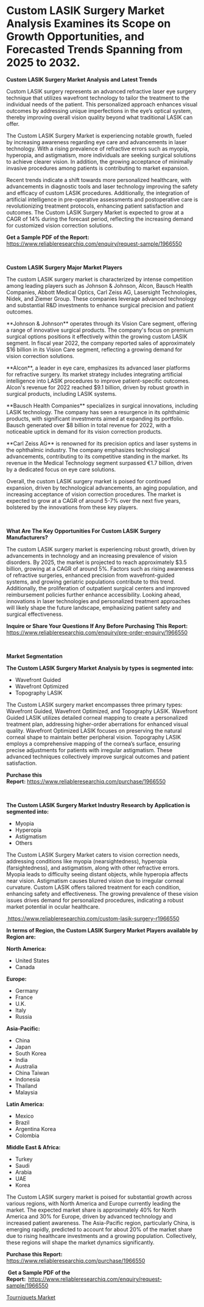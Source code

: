 <p><h1>Custom LASIK Surgery Market Analysis Examines its Scope on Growth Opportunities, and Forecasted Trends Spanning from 2025 to 2032.</h1></p><p><strong>Custom LASIK Surgery Market Analysis and Latest Trends</strong></p>
<p><p>Custom LASIK surgery represents an advanced refractive laser eye surgery technique that utilizes wavefront technology to tailor the treatment to the individual needs of the patient. This personalized approach enhances visual outcomes by addressing unique imperfections in the eye’s optical system, thereby improving overall vision quality beyond what traditional LASIK can offer.</p><p>The Custom LASIK Surgery Market is experiencing notable growth, fueled by increasing awareness regarding eye care and advancements in laser technology. With a rising prevalence of refractive errors such as myopia, hyperopia, and astigmatism, more individuals are seeking surgical solutions to achieve clearer vision. In addition, the growing acceptance of minimally invasive procedures among patients is contributing to market expansion.</p><p>Recent trends indicate a shift towards more personalized healthcare, with advancements in diagnostic tools and laser technology improving the safety and efficacy of custom LASIK procedures. Additionally, the integration of artificial intelligence in pre-operative assessments and postoperative care is revolutionizing treatment protocols, enhancing patient satisfaction and outcomes. The Custom LASIK Surgery Market is expected to grow at a CAGR of 14% during the forecast period, reflecting the increasing demand for customized vision correction solutions.</p></p>
<p><strong>Get a Sample PDF of the Report:&nbsp;</strong> <a href="https://www.reliableresearchiq.com/enquiry/request-sample/1966550?utm_campaign=2269&utm_medium=2&utm_source=Github&utm_content=ia&utm_term=03032025&utm_id=custom-lasik-surgery">https://www.reliableresearchiq.com/enquiry/request-sample/1966550</a></p>
<p>&nbsp;</p>
<p><strong>Custom LASIK Surgery Major Market Players</strong></p>
<p><p>The custom LASIK surgery market is characterized by intense competition among leading players such as Johnson & Johnson, Alcon, Bausch Health Companies, Abbott Medical Optics, Carl Zeiss AG, Lasersight Technologies, Nidek, and Ziemer Group. These companies leverage advanced technology and substantial R&D investments to enhance surgical precision and patient outcomes.</p><p>**Johnson & Johnson** operates through its Vision Care segment, offering a range of innovative surgical products. The company's focus on premium surgical options positions it effectively within the growing custom LASIK segment. In fiscal year 2022, the company reported sales of approximately $16 billion in its Vision Care segment, reflecting a growing demand for vision correction solutions.</p><p>**Alcon**, a leader in eye care, emphasizes its advanced laser platforms for refractive surgery. Its market strategy includes integrating artificial intelligence into LASIK procedures to improve patient-specific outcomes. Alcon's revenue for 2022 reached $9.1 billion, driven by robust growth in surgical products, including LASIK systems.</p><p>**Bausch Health Companies** specializes in surgical innovations, including LASIK technology. The company has seen a resurgence in its ophthalmic products, with significant investments aimed at expanding its portfolio. Bausch generated over $8 billion in total revenue for 2022, with a noticeable uptick in demand for its vision correction products.</p><p>**Carl Zeiss AG** is renowned for its precision optics and laser systems in the ophthalmic industry. The company emphasizes technological advancements, contributing to its competitive standing in the market. Its revenue in the Medical Technology segment surpassed €1.7 billion, driven by a dedicated focus on eye care solutions.</p><p>Overall, the custom LASIK surgery market is poised for continued expansion, driven by technological advancements, an aging population, and increasing acceptance of vision correction procedures. The market is expected to grow at a CAGR of around 5-7% over the next five years, bolstered by the innovations from these key players.</p></p>
<p>&nbsp;</p>
<p><strong>What Are The Key Opportunities For Custom LASIK Surgery Manufacturers?</strong></p>
<p><p>The custom LASIK surgery market is experiencing robust growth, driven by advancements in technology and an increasing prevalence of vision disorders. By 2025, the market is projected to reach approximately $3.5 billion, growing at a CAGR of around 5%. Factors such as rising awareness of refractive surgeries, enhanced precision from wavefront-guided systems, and growing geriatric populations contribute to this trend. Additionally, the proliferation of outpatient surgical centers and improved reimbursement policies further enhance accessibility. Looking ahead, innovations in laser technologies and personalized treatment approaches will likely shape the future landscape, emphasizing patient safety and surgical effectiveness.</p></p>
<p><strong>Inquire or Share Your Questions If Any Before Purchasing This Report:</strong> <a href="https://www.reliableresearchiq.com/enquiry/pre-order-enquiry/1966550?utm_campaign=2269&utm_medium=2&utm_source=Github&utm_content=ia&utm_term=03032025&utm_id=custom-lasik-surgery">https://www.reliableresearchiq.com/enquiry/pre-order-enquiry/1966550</a></p>
<p>&nbsp;</p>
<p><strong>Market Segmentation</strong></p>
<p><strong>The Custom LASIK Surgery Market Analysis by types is segmented into:</strong></p>
<p><ul><li>Wavefront Guided</li><li>Wavefront Optimized</li><li>Topography LASIK</li></ul></p>
<p><p>The Custom LASIK surgery market encompasses three primary types: Wavefront Guided, Wavefront Optimized, and Topography LASIK. Wavefront Guided LASIK utilizes detailed corneal mapping to create a personalized treatment plan, addressing higher-order aberrations for enhanced visual quality. Wavefront Optimized LASIK focuses on preserving the natural corneal shape to maintain better peripheral vision. Topography LASIK employs a comprehensive mapping of the cornea’s surface, ensuring precise adjustments for patients with irregular astigmatism. These advanced techniques collectively improve surgical outcomes and patient satisfaction.</p></p>
<p><strong>Purchase this Report:&nbsp;</strong><a href="https://www.reliableresearchiq.com/purchase/1966550?utm_campaign=2269&utm_medium=2&utm_source=Github&utm_content=ia&utm_term=03032025&utm_id=custom-lasik-surgery">https://www.reliableresearchiq.com/purchase/1966550</a></p>
<p>&nbsp;</p>
<p><strong>The Custom LASIK Surgery Market Industry Research by Application is segmented into:</strong></p>
<p><ul><li>Myopia</li><li>Hyperopia</li><li>Astigmatism</li><li>Others</li></ul></p>
<p><p>The Custom LASIK Surgery Market caters to vision correction needs, addressing conditions like myopia (nearsightedness), hyperopia (farsightedness), and astigmatism, along with other refractive errors. Myopia leads to difficulty seeing distant objects, while hyperopia affects near vision. Astigmatism causes blurred vision due to irregular corneal curvature. Custom LASIK offers tailored treatment for each condition, enhancing safety and effectiveness. The growing prevalence of these vision issues drives demand for personalized procedures, indicating a robust market potential in ocular healthcare.</p></p>
<p><a href="https://www.reliableresearchiq.com/custom-lasik-surgery-r1966550?utm_campaign=2269&utm_medium=2&utm_source=Github&utm_content=ia&utm_term=03032025&utm_id=custom-lasik-surgery">&nbsp;https://www.reliableresearchiq.com/custom-lasik-surgery-r1966550</a></p>
<p><strong>In terms of Region, the Custom LASIK Surgery Market Players available by Region are:</strong></p>
<p>
    <p> <strong> North America: </strong>
        <ul>
            <li>United States</li>
            <li>Canada</li>
        </ul>
        </p> 
    <p> <strong> Europe: </strong>
        <ul>
            <li>Germany</li>
            <li>France</li>
            <li>U.K.</li>
            <li>Italy</li>
            <li>Russia</li>
        </ul>
        </p> 
    <p> <strong> Asia-Pacific: </strong>
        <ul>
            <li>China</li>
            <li>Japan</li>
            <li>South Korea</li>
            <li>India</li>
            <li>Australia</li>
            <li>China Taiwan</li>
            <li>Indonesia</li>
            <li>Thailand</li>
            <li>Malaysia</li>
        </ul>
        </p> 
    <p> <strong> Latin America: </strong>
        <ul>
            <li>Mexico</li>
            <li>Brazil</li>
            <li>Argentina Korea</li>
            <li>Colombia</li>
        </ul>
        </p> 
    <p> <strong> Middle East & Africa: </strong>
        <ul>
            <li>Turkey</li>
            <li>Saudi</li>
            <li>Arabia</li>
            <li>UAE</li>
            <li>Korea</li>
        </ul>
    </p>
    </p>
<p><p>The Custom LASIK surgery market is poised for substantial growth across various regions, with North America and Europe currently leading the market. The expected market share is approximately 40% for North America and 30% for Europe, driven by advanced technology and increased patient awareness. The Asia-Pacific region, particularly China, is emerging rapidly, predicted to account for about 20% of the market share due to rising healthcare investments and a growing population. Collectively, these regions will shape the market dynamics significantly.</p></p>
<p><strong>Purchase this Report: </strong><a href="https://www.reliableresearchiq.com/purchase/1966550?utm_campaign=2269&utm_medium=2&utm_source=Github&utm_content=ia&utm_term=03032025&utm_id=custom-lasik-surgery">https://www.reliableresearchiq.com/purchase/1966550</a></p>
<p>&nbsp;<strong>Get a Sample PDF of the Report:&nbsp;&nbsp;</strong><a href="https://www.reliableresearchiq.com/enquiry/request-sample/1966550?utm_campaign=2269&utm_medium=2&utm_source=Github&utm_content=ia&utm_term=03032025&utm_id=custom-lasik-surgery">https://www.reliableresearchiq.com/enquiry/request-sample/1966550</a></p>
<p><strong></strong></p>
<p><p><a href="https://github.com/tandepinho3p/Market-Research-Report-List-1/blob/main/tourniquets-market.md?utm_campaign=2269&utm_medium=2&utm_source=Github&utm_content=ia&utm_term=03032025&utm_id=custom-lasik-surgery">Tourniquets Market</a></p></p>